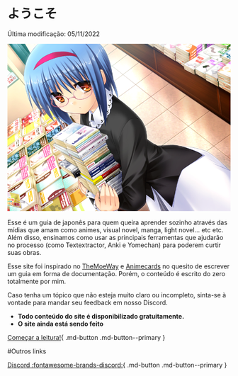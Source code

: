 # ようこそ
 
Última modificação: 05/11/2022

![mio](imagens/mio.png)
 
Esse é um guia de japonês para quem queira aprender sozinho através das mídias que amam como animes, visual novel, manga, light novel... etc etc. Além disso, ensinamos como usar as principais ferramentas que ajudarão no processo (como Textextractor, Anki e Yomechan) para poderem curtir suas obras.
 
Esse site foi inspirado no [TheMoeWay](https://learnjapanese.moe/) e [Animecards](https://animecards.site/) no quesito de escrever um guia em forma de documentação. Porém, o conteúdo é escrito do zero totalmente por mim.

Caso tenha um tópico que não esteja muito claro ou incompleto, sinta-se à vontade para mandar seu feedback em nosso Discord.

- **Todo conteúdo do site é disponibilizado gratuitamente.**
- **O site ainda está sendo feito**
 
[Começar a leitura!](intro.md){ .md-button .md-button--primary }
 
#Outros links
 
[Discord :fontawesome-brands-discord:](https://discord.gg/ppqMwPSQmm){ .md-button .md-button--primary }

 
 
 
 
 
 
 
 
 
 

